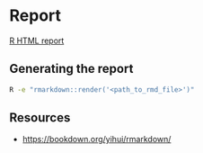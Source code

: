 # Report

[R HTML report](https://htmlpreview.github.io/?https://github.com/Benji19967/chess/blob/master/chess_explore.html)

## Generating the report

```bash
R -e "rmarkdown::render('<path_to_rmd_file>')"
```

## Resources

- https://bookdown.org/yihui/rmarkdown/
